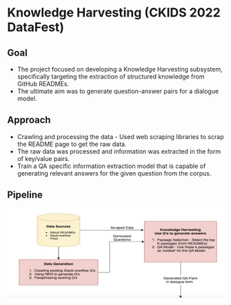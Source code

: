 # Knowledge Harvesting (CKIDS 2022 DataFest)


## Goal 
* The project focused on developing a Knowledge Harvesting subsystem, specifically targeting the extraction of structured knowledge from GitHub READMEs.
* The ultimate aim was to generate question-answer pairs for a dialogue model.

## Approach 

* Crawling and processing the data - Used web scraping libraries to scrap the README page to get the raw data.
* The raw data was processed and information was extracted in the form of key/value pairs.
* Train a QA specific information extraction model that is capable of generating relevant answers for the given question from the corpus.

## Pipeline
![Alt text](https://github.com/ronak-44/Knowledge-Harvesting/blob/main/KH-Pipeline.png)

